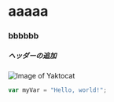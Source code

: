 # aaaaa 
### bbbbbb

##### ヘッダーの追加


![Image of Yaktocat](https://octodex.github.com/images/yaktocat.png)


``` javascript
var myVar = "Hello, world!";
```

